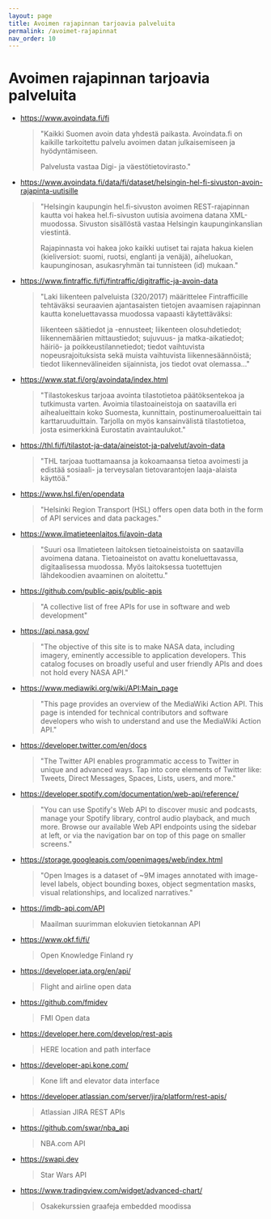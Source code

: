```yaml
---
layout: page
title: Avoimen rajapinnan tarjoavia palveluita
permalink: /avoimet-rajapinnat
nav_order: 10
---
```


# Avoimen rajapinnan tarjoavia palveluita

* <https://www.avoindata.fi/fi>

    > "Kaikki Suomen avoin data yhdestä paikasta. Avoindata.fi on kaikille tarkoitettu palvelu avoimen datan julkaisemiseen ja hyödyntämiseen.
    >
    > Palvelusta vastaa Digi- ja väestötietovirasto."


* <https://www.avoindata.fi/data/fi/dataset/helsingin-hel-fi-sivuston-avoin-rajapinta-uutisille>

    > "Helsingin kaupungin hel.fi-sivuston avoimen REST-rajapinnan kautta voi hakea hel.fi-sivuston uutisia avoimena datana XML-muodossa. Sivuston sisällöstä vastaa Helsingin kaupunginkanslian viestintä.
    >
    > Rajapinnasta voi hakea joko kaikki uutiset tai rajata hakua kielen (kieliversiot: suomi, ruotsi, englanti ja venäjä), aiheluokan, kaupunginosan, asukasryhmän tai tunnisteen (id) mukaan."

* <https://www.fintraffic.fi/fi/fintraffic/digitraffic-ja-avoin-data>

    > "Laki liikenteen palveluista (320/2017) määrittelee Fintrafficille tehtäväksi  seuraavien ajantasaisten tietojen avaamisen rajapinnan kautta koneluettavassa muodossa vapaasti käytettäväksi:
    >
    > liikenteen säätiedot ja -ennusteet; liikenteen olosuhdetiedot; liikennemäärien mittaustiedot; sujuvuus- ja matka-aikatiedot; häiriö- ja poikkeustilannetiedot; tiedot vaihtuvista nopeusrajoituksista sekä muista vaihtuvista liikennesäännöistä; tiedot liikennevälineiden sijainnista, jos tiedot ovat olemassa..."

* <https://www.stat.fi/org/avoindata/index.html>

    > "Tilastokeskus tarjoaa avointa tilastotietoa päätöksentekoa ja tutkimusta varten. Avoimia tilastoaineistoja on saatavilla eri aihealueittain koko Suomesta, kunnittain, postinumeroalueittain tai karttaruuduittain. Tarjolla on myös kansainvälistä tilastotietoa, josta esimerkkinä Eurostatin avaintaulukot."

* <https://thl.fi/fi/tilastot-ja-data/aineistot-ja-palvelut/avoin-data>

    > "THL tarjoaa tuottamaansa ja kokoamaansa tietoa avoimesti ja edistää sosiaali- ja terveysalan tietovarantojen laaja-alaista käyttöä."

* <https://www.hsl.fi/en/opendata>

    > "Helsinki Region Transport (HSL) offers open data both in the form of API services and data packages."

* <https://www.ilmatieteenlaitos.fi/avoin-data>

    > "Suuri osa Ilmatieteen laitoksen tietoaineistoista on saatavilla avoimena datana. Tietoaineistot on avattu koneluettavassa, digitaalisessa muodossa. Myös laitoksessa tuotettujen lähdekoodien avaaminen on aloitettu."

* <https://github.com/public-apis/public-apis>

    > "A collective list of free APIs for use in software and web development"

* <https://api.nasa.gov/>

    > "The objective of this site is to make NASA data, including imagery, eminently accessible to application developers. This catalog focuses on broadly useful and user friendly APIs and does not hold every NASA API."

* <https://www.mediawiki.org/wiki/API:Main_page>

    > "This page provides an overview of the MediaWiki Action API. This page is intended for technical contributors and software developers who wish to understand and use the MediaWiki Action API."

* <https://developer.twitter.com/en/docs>

    > "The Twitter API enables programmatic access to Twitter in unique and advanced ways. Tap into core elements of Twitter like: Tweets, Direct Messages, Spaces, Lists, users, and more."

* <https://developer.spotify.com/documentation/web-api/reference/>

    > "You can use Spotify's Web API to discover music and podcasts, manage your Spotify library, control audio playback, and much more. Browse our available Web API endpoints using the sidebar at left, or via the navigation bar on top of this page on smaller screens."

* <https://storage.googleapis.com/openimages/web/index.html>

    > "Open Images is a dataset of ~9M images annotated with image-level labels, object bounding boxes, object segmentation masks, visual relationships, and localized narratives."

* <https://imdb-api.com/API>

    > Maailman suurimman elokuvien tietokannan API

* <https://www.okf.fi/fi/>

    > Open Knowledge Finland ry

* <https://developer.iata.org/en/api/>

    > Flight and airline open data

* <https://github.com/fmidev>

    > FMI Open data

* <https://developer.here.com/develop/rest-apis>

    > HERE location and path interface

* <https://developer-api.kone.com/>

    > Kone lift and elevator data interface

* <https://developer.atlassian.com/server/jira/platform/rest-apis/>

    > Atlassian JIRA REST APIs

* <https://github.com/swar/nba_api>

    > NBA.com API

* <https://swapi.dev>

    > Star Wars API

* <https://www.tradingview.com/widget/advanced-chart/>

    > Osakekurssien graafeja embedded moodissa
